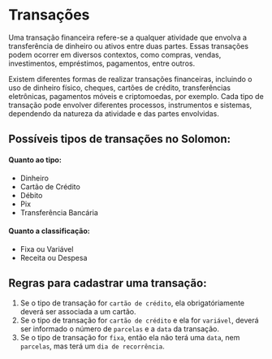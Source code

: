 # Transações

Uma transação financeira refere-se a qualquer atividade que envolva a transferência de dinheiro ou ativos entre duas partes. Essas transações podem ocorrer em diversos contextos, como compras, vendas, investimentos, empréstimos, pagamentos, entre outros.

Existem diferentes formas de realizar transações financeiras, incluindo o uso de dinheiro físico, cheques, cartões de crédito, transferências eletrônicas, pagamentos móveis e criptomoedas, por exemplo. Cada tipo de transação pode envolver diferentes processos, instrumentos e sistemas, dependendo da natureza da atividade e das partes envolvidas.

## Possíveis tipos de transações no Solomon:

#### Quanto ao tipo:
- Dinheiro
- Cartão de Crédito
- Débito
- Pix
- Transferência Bancária

#### Quanto a classificação:
- Fixa ou Variável
- Receita ou Despesa


## Regras para cadastrar uma transação:
1. Se o tipo de transação for `cartão de crédito`, ela obrigatóriamente deverá ser
associada a um cartão.
2. Se o tipo de transação for `cartão de crédito` e ela for `variável`, deverá ser
informado o número de `parcelas` e a `data` da transação.
3. Se o tipo de transação for `fixa`, então ela não terá uma `data`, nem `parcelas`,
mas terá um `dia de recorrência`.
